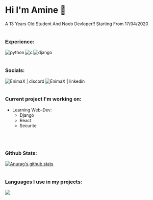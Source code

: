 # Hi I'm Amine 👋
A 13 Years Old Student And Noob Devloper!!
Starting From 17/04/2020
<br>
<br>

### Experience:
<img align="left" alt="python" src="https://img.icons8.com/color/48/000000/python.png">
<img align="left" alt="c" src="https://img.icons8.com/color/48/000000/c.png">
<img align="left" alt="django" src="https://img.icons8.com/color/48/000000/django.png">
<br>
<br>

### Socials:
[<img align="left" alt="EnimaX | discord" src="https://img.icons8.com/ios-filled/48/0e49b5/discord-logo.png"/>](https://discord.com/users/521872289231273994)
[<img align="left" alt="EnimaX | linkedin" src="https://img.icons8.com/48/0e49b5/linkedin.png">](https://www.linkedin.com/in/amine-aniter-5859561b8/)
<br>
<br>

### Current project I'm working on:
  - Learning Web-Dev:
      - Django
      - React
      - Securite
<br>
<br>

### Github Stats:
<a href="https://github.com/Aniter-amine/github-readme-stats">
  <img src="https://github-readme-stats.vercel.app/api?username=Aniter-amine&show_icons=true&include_all_commits=true&theme=dark" alt="Anurag's github stats" />
</a>
<br>
<br>

### Languages I use in my projects:
<a href="https://github.com/Aniter-amine/github-readme-stats">
  <img src="https://github-readme-stats.vercel.app/api/top-langs/?username=Aniter-amine&layout=compact&theme=dark" />
</a>
